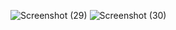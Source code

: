 ![Screenshot (29)](https://github.com/user-attachments/assets/9527cd0d-125c-4420-a767-df4e6333f1e2)
![Screenshot (30)](https://github.com/user-attachments/assets/82afc212-828f-4d44-8903-bf14079fddfa)
